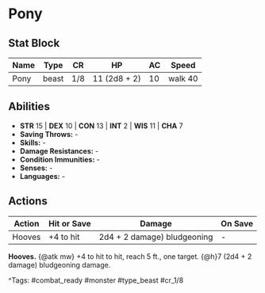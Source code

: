 # Pony

## Stat Block

| Name | Type | CR | HP | AC | Speed |
|------|------|----|----|----|-------|
| Pony | beast | 1/8 | 11 (2d8 + 2) | 10 | walk 40 |

## Abilities

- **STR** 15 | **DEX** 10 | **CON** 13 | **INT** 2 | **WIS** 11 | **CHA** 7
- **Saving Throws:** -  
- **Skills:** -  
- **Damage Resistances:** -  
- **Condition Immunities:** -  
- **Senses:** -  
- **Languages:** -


## Actions

| Action | Hit or Save | Damage | On Save |
|--------|--------------|--------|----------|
| Hooves | +4 to hit | 2d4 + 2 damage) bludgeoning | - |

**Hooves.** {@atk mw} +4 to hit to hit, reach 5 ft., one target. {@h}7 (2d4 + 2 damage) bludgeoning damage.


^Tags: #combat_ready #monster #type_beast #cr_1/8